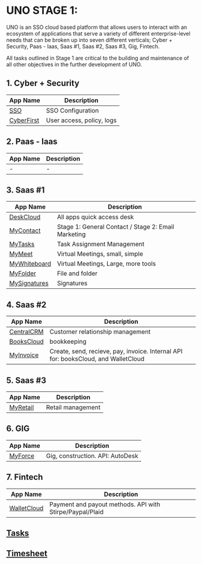 # UNO STAGE 1:
UNO is an SSO cloud based platform that allows users to interact with an ecosystem of applications that serve a variety of different enterprise-level needs that can be broken up into seven different verticals; Cyber + Security, Paas - Iaas, Saas #1, Saas #2, Saas #3, Gig, Fintech.

All tasks outlined in Stage 1 are critical to the building and maintenance of all other objectives in the further development of UNO.


## 1. Cyber + Security

| App Name      | Description   | 
| ------------- | ------------- | 
| [SSO](https://docs.google.com/document/d/1p4lYcWqcbbwOlDMcpql1CSjIOh3Y_S05kZ7cXscxoco/edit?usp=sharing) | SSO Configuration |
| [CyberFirst](https://github.com/KylanThomson/CyberFirst) | User access, policy, logs | 

## 2. Paas - Iaas
| App Name      | Description   | 
| ------------- | ------------- | 
| - | - | 

## 3. Saas #1
| App Name      | Description   | 
| ------------- | ------------- | 
| [DeskCloud](https://github.com/KylanThomson/DeskCloud) | All apps quick access desk| 
| [MyContact](https://github.com/KylanThomson/MyContact) | Stage 1: General Contact / Stage 2: Email Marketing| 
| [MyTasks](https://github.com/KylanThomson/MyTasks) | Task Assignment Management| 
| [MyMeet](https://github.com/KylanThomson/MyMeet) | Virtual Meetings, small, simple| 
| [MyWhiteboard](https://github.com/KylanThomson/MyWhiteboard) | Virtual Meetings, Large, more tools| 
| [MyFolder](https://github.com/KylanThomson/MyFolder) | File and folder| 
| [MySignatures](https://github.com/KylanThomson/MySignatures) | Signatures| 

## 4. Saas #2
| App Name      | Description   | 
| ------------- | ------------- | 
| [CentralCRM](https://github.com/KylanThomson/CentralCRM) | Customer relationship management| 
| [BooksCloud](https://github.com/KylanThomson/BooksCloud) | bookkeeping| 
| [MyInvoice](https://github.com/KylanThomson/MyInvoice) | Create, send, recieve, pay, invoice. Internal API for: booksCloud, and WalletCloud| 

## 5. Saas #3
| App Name      | Description   | 
| ------------- | ------------- | 
| [MyRetail](https://github.com/KylanThomson/MyRetail) | Retail management| 

## 6. GIG
| App Name      | Description   | 
| ------------- | ------------- | 
| [MyForce](https://github.com/KylanThomson/MyForce) | Gig, construction. API: AutoDesk| 

## 7. Fintech
| App Name      | Description   | 
| ------------- | ------------- | 
| [WalletCloud](https://github.com/KylanThomson/WalletCloud) | Payment and payout methods. API with Stirpe/Paypal/Plaid | 

## [Tasks](https://trello.com/b/Fr5kX9Tw/uno-stage-1)

## [Timesheet](https://docs.google.com/spreadsheets/d/1KVrC4vcK2uRZ8MH8t7Wh9eKomcEXaPVqrJrL9MUeFaU/edit?usp=sharing)

